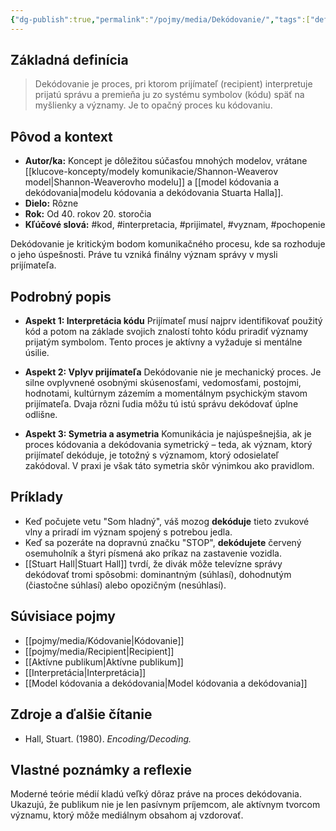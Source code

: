 ```yaml
---
{"dg-publish":true,"permalink":"/pojmy/media/Dekódovanie/","tags":["definicia","teoria-komunikacie","proces"],"created":"2025-06-21T03:37:57.465+02:00","updated":"2025-06-28T19:48:45.266+02:00"}
---
```



## Základná definícia

> Dekódovanie je proces, pri ktorom prijímateľ (recipient) interpretuje prijatú správu a premieňa ju zo systému symbolov (kódu) späť na myšlienky a významy. Je to opačný proces ku kódovaniu.

## Pôvod a kontext

* **Autor/ka:** Koncept je dôležitou súčasťou mnohých modelov, vrátane [[klucove-koncepty/modely komunikacie/Shannon-Weaverov model\|Shannon-Weaverovho modelu]] a [[model kódovania a dekódovania\|modelu kódovania a dekódovania Stuarta Halla]].
* **Dielo:** Rôzne
* **Rok:** Od 40. rokov 20. storočia
* **Kľúčové slová:** #kod, #interpretacia, #prijimatel, #vyznam, #pochopenie

Dekódovanie je kritickým bodom komunikačného procesu, kde sa rozhoduje o jeho úspešnosti. Práve tu vzniká finálny význam správy v mysli prijímateľa.

## Podrobný popis

* **Aspekt 1: Interpretácia kódu**
    Prijímateľ musí najprv identifikovať použitý kód a potom na základe svojich znalostí tohto kódu priradiť významy prijatým symbolom. Tento proces je aktívny a vyžaduje si mentálne úsilie.

* **Aspekt 2: Vplyv prijímateľa**
    Dekódovanie nie je mechanický proces. Je silne ovplyvnené osobnými skúsenosťami, vedomosťami, postojmi, hodnotami, kultúrnym zázemím a momentálnym psychickým stavom prijímateľa. Dvaja rôzni ľudia môžu tú istú správu dekódovať úplne odlišne.

* **Aspekt 3: Symetria a asymetria**
    Komunikácia je najúspešnejšia, ak je proces kódovania a dekódovania symetrický – teda, ak význam, ktorý prijímateľ dekóduje, je totožný s významom, ktorý odosielateľ zakódoval. V praxi je však táto symetria skôr výnimkou ako pravidlom.

## Príklady

* Keď počujete vetu "Som hladný", váš mozog **dekóduje** tieto zvukové vlny a priradí im význam spojený s potrebou jedla.
* Keď sa pozeráte na dopravnú značku "STOP", **dekódujete** červený osemuholník a štyri písmená ako príkaz na zastavenie vozidla.
* [[Stuart Hall\|Stuart Hall]] tvrdí, že divák môže televízne správy dekódovať tromi spôsobmi: dominantným (súhlasí), dohodnutým (čiastočne súhlasí) alebo opozičným (nesúhlasí).

## Súvisiace pojmy

* [[pojmy/media/Kódovanie\|Kódovanie]]
* [[pojmy/media/Recipient\|Recipient]]
* [[Aktívne publikum\|Aktívne publikum]]
* [[Interpretácia\|Interpretácia]]
* [[Model kódovania a dekódovania\|Model kódovania a dekódovania]]

## Zdroje a ďalšie čítanie

* Hall, Stuart. (1980). *Encoding/Decoding.*

## Vlastné poznámky a reflexie

Moderné teórie médií kladú veľký dôraz práve na proces dekódovania. Ukazujú, že publikum nie je len pasívnym príjemcom, ale aktívnym tvorcom významu, ktorý môže mediálnym obsahom aj vzdorovať.
